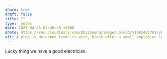 ```yaml
---
share: true
draft: false
title: ""
type: _notes
date: 2023-04-25 07:48:40 +0200
photo: https://res.cloudinary.com/dbi2zounq/image/upload/v1682401701/ymwpx5iqh4tz6tu4joi3.jpg
alt: A plug is detached from its wire, black after a small explosion in the electric circuit.
---
```


Lucky thing we have a good electrician. 
